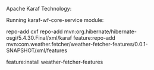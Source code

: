 Apache Karaf Technology:

Running karaf-wf-core-service module:

repo-add cxf
repo-add mvn:org.hibernate/hibernate-osgi/5.4.30.Final/xml/karaf
feature:repo-add mvn:com.weather.fetcher/weather-fetcher-features/0.0.1-SNAPSHOT/xml/features

feature:install weather-fetcher-features